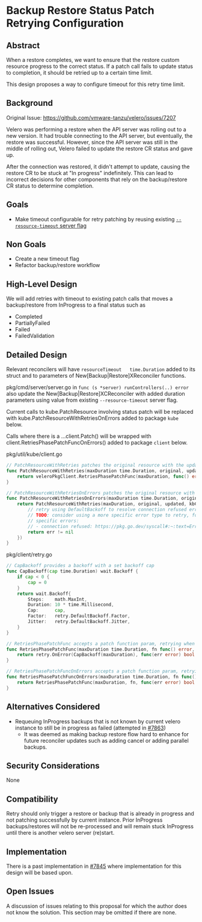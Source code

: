 # Backup Restore Status Patch Retrying Configuration

## Abstract
When a restore completes, we want to ensure that the restore custom resource progress to the correct status.
If a patch call fails to update status to completion, it should be retried up to a certain time limit.

This design proposes a way to configure timeout for this retry time limit.

## Background
Original Issue: https://github.com/vmware-tanzu/velero/issues/7207

Velero was performing a restore when the API server was rolling out to a new version.
It had trouble connecting to the API server, but eventually, the restore was successful.
However, since the API server was still in the middle of rolling out, Velero failed to update the restore CR status and gave up.

After the connection was restored, it didn't attempt to update, causing the restore CR to be stuck at "In progress" indefinitely.
This can lead to incorrect decisions for other components that rely on the backup/restore CR status to determine completion.

## Goals
- Make timeout configurable for retry patching by reusing existing [`--resource-timeout` server flag](https://github.com/vmware-tanzu/velero/blob/d9ca14747925630664c9e4f85a682b5fc356806d/pkg/cmd/server/server.go#L245)

## Non Goals
- Create a new timeout flag
- Refactor backup/restore workflow


## High-Level Design
We will add retries with timeout to existing patch calls that moves a backup/restore from InProgress to a final status such as
- Completed
- PartiallyFailed
- Failed
- FailedValidation


## Detailed Design
Relevant reconcilers will have `resourceTimeout   time.Duration` added to its struct and to parameters of New[Backup|Restore]XReconciler functions.

pkg/cmd/server/server.go in `func (s *server) runControllers(..) error` also update the New[Backup|Restore]XCReconciler with added duration parameters using value from existing `--resource-timeout` server flag.

Current calls to kube.PatchResource involving status patch will be replaced with kube.PatchResourceWithRetriesOnErrors added to package `kube` below.

Calls where there is a ...client.Patch() will be wrapped with client.RetriesPhasePatchFuncOnErrors() added to package `client` below.

pkg/util/kube/client.go
```go
// PatchResourceWithRetries patches the original resource with the updated resource, retrying when the provided retriable function returns true.
func PatchResourceWithRetries(maxDuration time.Duration, original, updated client.Object, kbClient client.Client, retriable func(error) bool) error {
	return veleroPkgClient.RetriesPhasePatchFunc(maxDuration, func() error { return PatchResource(original, updated, kbClient) }, retriable)
}

// PatchResourceWithRetriesOnErrors patches the original resource with the updated resource, retrying when the operation returns an error.
func PatchResourceWithRetriesOnErrors(maxDuration time.Duration, original, updated client.Object, kbClient client.Client) error {
	return PatchResourceWithRetries(maxDuration, original, updated, kbClient, func(err error) bool {
		// retry using DefaultBackoff to resolve connection refused error that may occur when the server is under heavy load
		// TODO: consider using a more specific error type to retry, for now, we retry on all errors
		// specific errors:
		// - connection refused: https://pkg.go.dev/syscall#:~:text=Errno(0x67)-,ECONNREFUSED,-%3D%20Errno(0x6f
		return err != nil
	})
}
```

pkg/client/retry.go
```go
// CapBackoff provides a backoff with a set backoff cap
func CapBackoff(cap time.Duration) wait.Backoff {
	if cap < 0 {
		cap = 0
	}
	return wait.Backoff{
		Steps:    math.MaxInt,
		Duration: 10 * time.Millisecond,
		Cap:      cap,
		Factor:   retry.DefaultBackoff.Factor,
		Jitter:   retry.DefaultBackoff.Jitter,
	}
}

// RetriesPhasePatchFunc accepts a patch function param, retrying when the provided retriable function returns true.
func RetriesPhasePatchFunc(maxDuration time.Duration, fn func() error, retriable func(error) bool) error {
	return retry.OnError(CapBackoff(maxDuration), func(err error) bool { return retriable(err) }, fn)
}

// RetriesPhasePatchFuncOnErrors accepts a patch function param, retrying when the error is not nil.
func RetriesPhasePatchFuncOnErrors(maxDuration time.Duration, fn func() error) error {
	return RetriesPhasePatchFunc(maxDuration, fn, func(err error) bool { return err != nil })
}
```

## Alternatives Considered
 - Requeuing InProgress backups that is not known by current velero instance to still be in progress as failed (attempted in [#7863](https://github.com/vmware-tanzu/velero/pull/7863))
    - It was deemed as making backup restore flow hard to enhance for future reconciler updates such as adding cancel or adding parallel backups.

## Security Considerations
None

## Compatibility
Retry should only trigger a restore or backup that is already in progress and not patching successfully by current instance. Prior InProgress backups/restores will not be re-processed and will remain stuck InProgress until there is another velero server (re)start.

## Implementation
There is a past implementation in [#7845](https://github.com/vmware-tanzu/velero/pull/7845/) where implementation for this design will be based upon.

## Open Issues
A discussion of issues relating to this proposal for which the author does not know the solution. This section may be omitted if there are none.

